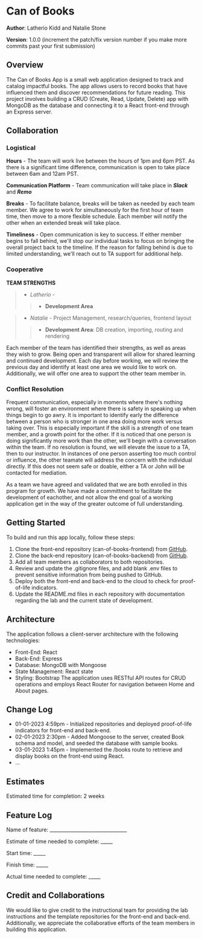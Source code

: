 # Can of Books
**Author**: Latherio Kidd and Natalie Stone

**Version**: 1.0.0 (increment the patch/fix version number if you make more commits past your first submission)

## Overview

The Can of Books App is a small web application designed to track and catalog impactful books. The app allows users to record books that have influenced them and discover recommendations for future reading. This project involves building a CRUD (Create, Read, Update, Delete) app with MongoDB as the database and connecting it to a React front-end through an Express server.

## Collaboration

### Logistical

**Hours** - The team will work live between the hours of 1pm and 6pm PST. As there is a significant time difference, communication is open to take place between 6am and 12am PST.

**Communication Platform** - Team communication will take place in ***Slack*** and ***Remo***

**Breaks** - To facilitate balance, breaks will be taken as needed by each team member. We agree to work for simultaneously for the first hour of team time, then move to a more flexible schedule. Each member will notify the other when an extended break will take place.

**Timeliness** - Open communication is key to success. If either member begins to fall behind, we'll stop our individual tasks to focus on bringing the overall project back to the timeline. If the reason for falling behind is due to limited understanding, we'll reach out to TA support for additional help.

### Cooperative

**TEAM STRENGTHS**

> - *Latherio* - 
>> - **Development Area**

> - *Natalie* - Project Management, research/queries, frontend layout
>> - **Development Area**: DB creation, importing, routing and rendering

Each member of the team has identified their strengths, as well as areas they wish to grow. Being open and transparent will allow for shared learning and continued development. Each day before working, we will review the previous day and identify at least one area we would like to work on. Additionally, we will offer one area to support the other team member in. 

### Conflict Resolution

Frequent communication, especially in moments where there's nothing wrong, will foster an environment where there is safety in speaking up when things begin to go awry. It is important to identify early the difference between a person who is stronger in one area doing more work versus taking over. This is especially important if the skill is a strength of one team member, and a growth point for the other. If it is noticed that one person is doing significantly more work than the other, we'll begin with a conversation within the team. If no resolution is found, we will elevate the issue to a TA, then to our instructor. In instances of one person asserting too much control or influence, the other teamate will address the concern with the individual directly. If this does not seem safe or doable, either a TA or John will be contacted for mediation. 

As a team we have agreed and validated that we are both enrolled in this program for growth. We have made a committment to facilitate the development of eachother, and not allow the end goal of a working application get in the way of the greater outcome of full understanding. 

## Getting Started

To build and run this app locally, follow these steps:

1. Clone the front-end repository (can-of-books-frontend) from [GitHub](https://github.com/AgateHunter/can-of-books-frontend.git).
2. Clone the back-end repository (can-of-books-backend) from [GitHub](https://github.com/LatherioK0818/can-of-books-backend.git).
3. Add all team members as collaborators to both repositories.
4. Review and update the .gitignore files, and add blank .env files to prevent sensitive information from being pushed to GitHub.
5. Deploy both the front-end and back-end to the cloud to check for proof-of-life indicators.
6. Update the README.md files in each repository with documentation regarding the lab and the current state of development.

## Architecture

The application follows a client-server architecture with the following technologies:
- Front-End: React
- Back-End: Express
- Database: MongoDB with Mongoose
- State Management: React state
- Styling: Bootstrap
The application uses RESTful API routes for CRUD operations and employs React Router for navigation between Home and About pages.

## Change Log
- 01-01-2023 4:59pm - Initialized repositories and deployed proof-of-life indicators for front-end and back-end.
- 02-01-2023 2:30pm - Added Mongoose to the server, created Book schema and model, and seeded the database with sample books.
- 03-01-2023 1:45pm - Implemented the /books route to retrieve and display books on the front-end using React.
- ...
## Estimates

Estimated time for completion: 2 weeks

## Feature Log

Name of feature: ________________________________

Estimate of time needed to complete: _____

Start time: _____

Finish time: _____

Actual time needed to complete: _____

## Credit and Collaborations

We would like to give credit to the instructional team for providing the lab instructions and the template repositories for the front-end and back-end. Additionally, we appreciate the collaborative efforts of the team members in building this application.